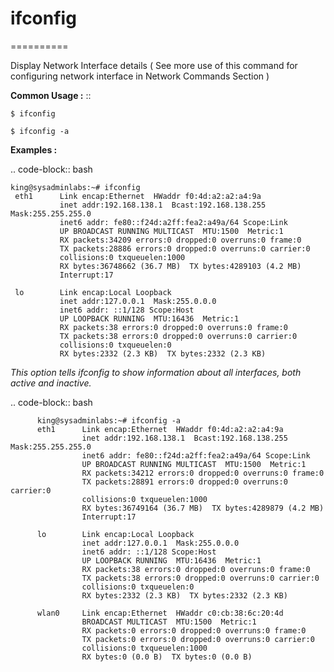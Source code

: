 # ifconfig
==========

Display Network Interface details ( See more use of this command for configuring network interface in Network Commands Section )


**Common Usage :**  ::

	$ ifconfig

	$ ifconfig -a


**Examples :**


.. code-block:: bash

	king@sysadminlabs:~# ifconfig
     eth1      Link encap:Ethernet  HWaddr f0:4d:a2:a2:a4:9a  
               inet addr:192.168.138.1  Bcast:192.168.138.255  Mask:255.255.255.0
               inet6 addr: fe80::f24d:a2ff:fea2:a49a/64 Scope:Link
               UP BROADCAST RUNNING MULTICAST  MTU:1500  Metric:1
               RX packets:34209 errors:0 dropped:0 overruns:0 frame:0
               TX packets:28886 errors:0 dropped:0 overruns:0 carrier:0
               collisions:0 txqueuelen:1000 
               RX bytes:36748662 (36.7 MB)  TX bytes:4289103 (4.2 MB)
               Interrupt:17 

     lo        Link encap:Local Loopback  
               inet addr:127.0.0.1  Mask:255.0.0.0
               inet6 addr: ::1/128 Scope:Host
               UP LOOPBACK RUNNING  MTU:16436  Metric:1
               RX packets:38 errors:0 dropped:0 overruns:0 frame:0
               TX packets:38 errors:0 dropped:0 overruns:0 carrier:0
               collisions:0 txqueuelen:0 
               RX bytes:2332 (2.3 KB)  TX bytes:2332 (2.3 KB)


*This option tells ifconfig to show information about all interfaces, both active and inactive.*

.. code-block:: bash
 
          king@sysadminlabs:~# ifconfig -a
          eth1      Link encap:Ethernet  HWaddr f0:4d:a2:a2:a4:9a  
                    inet addr:192.168.138.1  Bcast:192.168.138.255  Mask:255.255.255.0
                    inet6 addr: fe80::f24d:a2ff:fea2:a49a/64 Scope:Link
                    UP BROADCAST RUNNING MULTICAST  MTU:1500  Metric:1
                    RX packets:34212 errors:0 dropped:0 overruns:0 frame:0
                    TX packets:28891 errors:0 dropped:0 overruns:0 carrier:0
                    collisions:0 txqueuelen:1000 
                    RX bytes:36749164 (36.7 MB)  TX bytes:4289879 (4.2 MB)
                    Interrupt:17 

          lo        Link encap:Local Loopback  
                    inet addr:127.0.0.1  Mask:255.0.0.0
                    inet6 addr: ::1/128 Scope:Host
                    UP LOOPBACK RUNNING  MTU:16436  Metric:1
                    RX packets:38 errors:0 dropped:0 overruns:0 frame:0
                    TX packets:38 errors:0 dropped:0 overruns:0 carrier:0
                    collisions:0 txqueuelen:0 
                    RX bytes:2332 (2.3 KB)  TX bytes:2332 (2.3 KB)

          wlan0     Link encap:Ethernet  HWaddr c0:cb:38:6c:20:4d  
                    BROADCAST MULTICAST  MTU:1500  Metric:1
                    RX packets:0 errors:0 dropped:0 overruns:0 frame:0
                    TX packets:0 errors:0 dropped:0 overruns:0 carrier:0
                    collisions:0 txqueuelen:1000 
                    RX bytes:0 (0.0 B)  TX bytes:0 (0.0 B)